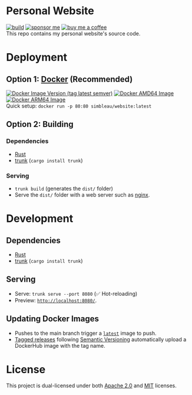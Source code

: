 # Personal Website
[![build](https://img.shields.io/github/workflow/status/simbleau/website/build?style=for-the-badge&logo=github)](https://github.com/simbleau/website/actions/workflows/build.yml)
[![sponsor me](https://img.shields.io/badge/sponsor-30363D?style=for-the-badge&logo=GitHub-Sponsors&logoColor=#white)](https://github.com/sponsors/simbleau)
[![buy me a coffee](https://img.shields.io/badge/Buy_Me_A_Coffee-FFDD00?style=for-the-badge&logo=buy-me-a-coffee&logoColor=black)](https://buymeacoffee.com/simbleau)\
This repo contains my personal website's source code.

# Deployment
## Option 1: [Docker](https://docker.com) (Recommended)
[![Docker Image Version (tag latest semver)](https://img.shields.io/docker/v/simbleau/website/latest?label=version%20%28latest%29)](https://hub.docker.com/r/simbleau/website/tags)
[![Docker AMD64 Image](https://badgen.net/docker/size/simbleau/website/latest/amd64?icon=docker&label=amd64)](https://hub.docker.com/r/simbleau/website/tags)
[![Docker ARM64 Image](https://badgen.net/docker/size/simbleau/website/latest/arm64?icon=docker&label=arm64v8)](https://hub.docker.com/r/simbleau/website/tags)\
Quick setup: `docker run -p 80:80 simbleau/website:latest`

## Option 2: Building
### Dependencies
-  [Rust](https://www.rust-lang.org/)
-  [trunk](https://trunkrs.dev/) (`cargo install trunk`)
### Serving
-  `trunk build` (generates the `dist/` folder)
-  Serve the `dist/` folder with a web server such as [nginx](https://www.nginx.com/).

# Development
## Dependencies
- [Rust](https://www.rust-lang.org/)
- [trunk](https://trunkrs.dev/) (`cargo install trunk`)
## Serving
- Serve: `trunk serve --port 8080` (✅ Hot-reloading)
- Preview: [`http://localhost:8080/`](http://localhost:8080/).
## Updating Docker Images
- Pushes to the main branch trigger a [`latest`](https://hub.docker.com/layers/website/simbleau/website/latest) image to push.
- [Tagged releases](https://github.com/simbleau/website/releases) following [Semantic Versioning](https://semver.org) automatically upload a DockerHub image with the tag name.

# License
This project is dual-licensed under both [Apache 2.0](LICENSE-APACHE) and [MIT](LICENSE-MIT) licenses.
